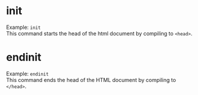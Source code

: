 # init
Example: `` init ``<br>
This command starts the head of the html document by compiling to `` <head> ``.

# endinit
Example: `` endinit ``<br>
This command ends the head of the HTML document by compiling to `` </head> ``.